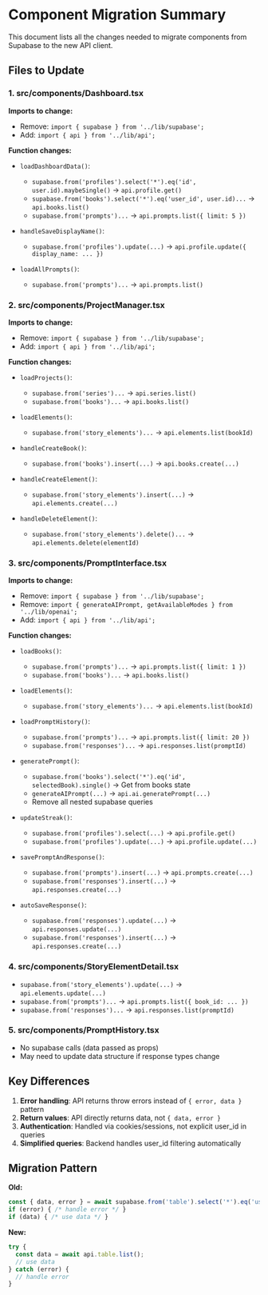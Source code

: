 # Component Migration Summary

This document lists all the changes needed to migrate components from Supabase to the new API client.

## Files to Update

### 1. src/components/Dashboard.tsx
**Imports to change:**
- Remove: `import { supabase } from '../lib/supabase';`
- Add: `import { api } from '../lib/api';`

**Function changes:**
- `loadDashboardData()`:
  - `supabase.from('profiles').select('*').eq('id', user.id).maybeSingle()` → `api.profile.get()`
  - `supabase.from('books').select('*').eq('user_id', user.id)...` → `api.books.list()`
  - `supabase.from('prompts')...` → `api.prompts.list({ limit: 5 })`

- `handleSaveDisplayName()`:
  - `supabase.from('profiles').update(...)` → `api.profile.update({ display_name: ... })`

- `loadAllPrompts()`:
  - `supabase.from('prompts')...` → `api.prompts.list()`

### 2. src/components/ProjectManager.tsx
**Imports to change:**
- Remove: `import { supabase } from '../lib/supabase';`
- Add: `import { api } from '../lib/api';`

**Function changes:**
- `loadProjects()`:
  - `supabase.from('series')...` → `api.series.list()`
  - `supabase.from('books')...` → `api.books.list()`

- `loadElements()`:
  - `supabase.from('story_elements')...` → `api.elements.list(bookId)`

- `handleCreateBook()`:
  - `supabase.from('books').insert(...)` → `api.books.create(...)`

- `handleCreateElement()`:
  - `supabase.from('story_elements').insert(...)` → `api.elements.create(...)`

- `handleDeleteElement()`:
  - `supabase.from('story_elements').delete()...` → `api.elements.delete(elementId)`

### 3. src/components/PromptInterface.tsx
**Imports to change:**
- Remove: `import { supabase } from '../lib/supabase';`
- Remove: `import { generateAIPrompt, getAvailableModes } from '../lib/openai';`
- Add: `import { api } from '../lib/api';`

**Function changes:**
- `loadBooks()`:
  - `supabase.from('prompts')...` → `api.prompts.list({ limit: 1 })`
  - `supabase.from('books')...` → `api.books.list()`

- `loadElements()`:
  - `supabase.from('story_elements')...` → `api.elements.list(bookId)`

- `loadPromptHistory()`:
  - `supabase.from('prompts')...` → `api.prompts.list({ limit: 20 })`
  - `supabase.from('responses')...` → `api.responses.list(promptId)`

- `generatePrompt()`:
  - `supabase.from('books').select('*').eq('id', selectedBook).single()` → Get from books state
  - `generateAIPrompt(...)` → `api.ai.generatePrompt(...)`
  - Remove all nested supabase queries

- `updateStreak()`:
  - `supabase.from('profiles').select(...)` → `api.profile.get()`
  - `supabase.from('profiles').update(...)` → `api.profile.update(...)`

- `savePromptAndResponse()`:
  - `supabase.from('prompts').insert(...)` → `api.prompts.create(...)`
  - `supabase.from('responses').insert(...)` → `api.responses.create(...)`

- `autoSaveResponse()`:
  - `supabase.from('responses').update(...)` → `api.responses.update(...)`
  - `supabase.from('responses').insert(...)` → `api.responses.create(...)`

### 4. src/components/StoryElementDetail.tsx
- `supabase.from('story_elements').update(...)` → `api.elements.update(...)`
- `supabase.from('prompts')...` → `api.prompts.list({ book_id: ... })`
- `supabase.from('responses')...` → `api.responses.list(promptId)`

### 5. src/components/PromptHistory.tsx
- No supabase calls (data passed as props)
- May need to update data structure if response types change

## Key Differences

1. **Error handling**: API returns throw errors instead of `{ error, data }` pattern
2. **Return values**: API directly returns data, not `{ data, error }`
3. **Authentication**: Handled via cookies/sessions, not explicit user_id in queries
4. **Simplified queries**: Backend handles user_id filtering automatically

## Migration Pattern

**Old:**
```typescript
const { data, error } = await supabase.from('table').select('*').eq('user_id', user.id);
if (error) { /* handle error */ }
if (data) { /* use data */ }
```

**New:**
```typescript
try {
  const data = await api.table.list();
  // use data
} catch (error) {
  // handle error
}
```
